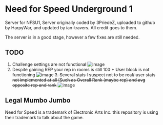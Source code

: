 # Need for Speed Underground 1
Server for NFSU1, Server originally coded by 3PriedeZ, uploaded to github by HarpyWar, and updated by ian-travers. All credit goes to them.


The server is in a good stage, however a few fixes are still needed.





## TODO
1. Challenge settings are not functional
![image](https://user-images.githubusercontent.com/56171849/170062963-46a6cbf2-8b51-4258-ac52-1a69e076abdb.png)
2. Despite gaining REP your rep in rooms is still 100 + User block is not functioning
![image](https://user-images.githubusercontent.com/56171849/170063001-742c9c9b-61a7-4d55-9e49-e76a38eb4613.png)
~~3. Several stats I suspect not to be real/ user stats not implemented at all (Such as Overall Rank (maybe rep) and avg opposite rep and rank~~
![image](https://user-images.githubusercontent.com/56171849/170063064-cab97989-daae-4c42-84a5-50ed068eb0d8.png)


















## Legal Mumbo Jumbo
Need for Speed is a trademark of Electronic Arts Inc. this repository is using their trademark to talk about the game. 
